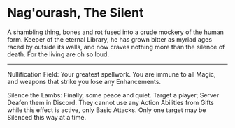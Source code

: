 # Nag'ourash, The Silent
<p>A shambling thing, bones and rot fused into a crude mockery of the human form. Keeper of the eternal Library, he has grown bitter as myriad ages raced by outside its walls, and now craves nothing more than the silence of death. For the living are oh so loud.
  
***
  
Nullification Field: Your greatest spellwork. You are immune to all Magic, and weapons that strike you lose any Enhancements.

Silence the Lambs: Finally, some peace and quiet. Target a player; Server Deafen them in Discord. They cannot use any Action Abilities from Gifts while this effect is active, only Basic Attacks. Only one target may be Silenced this way at a time.
